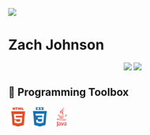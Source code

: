 
<img src="https://github.com/user-attachments/assets/7c258892-9b00-413f-af2c-ec7486151e20">
<h1>Zach Johnson</h1>
<p align='center'>
<img src="https://github-readme-stats.vercel.app/api?username=ZRJohnson&show_icons=true&count_private=true&theme=dark" width="350">
<img src="https://github-readme-stats.vercel.app/api/top-langs/?username=ZRJohnson&theme=dark" width="350">
</p>
<h2>🧰 Programming Toolbox</h2>
<img src="https://raw.githubusercontent.com/devicons/devicon/master/icons/html5/html5-plain-wordmark.svg" width="40">
<img src="https://raw.githubusercontent.com/devicons/devicon/master/icons/css3/css3-plain-wordmark.svg" width="40">
<img src="https://raw.githubusercontent.com/devicons/devicon/master/icons/java/java-plain-wordmark.svg" width="40">

